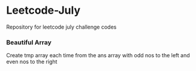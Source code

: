 # Leetcode-July
Repository for leetcode july challenge codes


### Beautiful Array

Create tmp array each time from the ans array with odd nos to the left and even nos to the right
